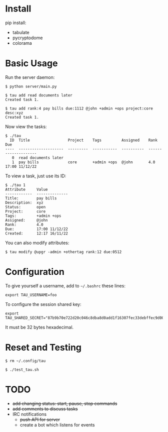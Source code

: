 # Install

pip install:

* tabulate
* pycryptodome
* colorama

# Basic Usage

Run the server daemon:

```
$ python server/main.py
```

```
$ tau add read documents later
Created task 1.

$ tau add rank:4 pay bills due:1112 @john +admin +ops project:core desc:xyz
Created task 1.
```

Now view the tasks:

```
$ ./tau
  ID  Title                 Project    Tags         Assigned    Rank    Due
----  --------------------  ---------  -----------  ----------  ------  --------------
   0  read documents later
   1  pay bills             core       +admin +ops  @john       4.0     17:00 11/12/22
```

To view a task, just use its ID:

```
$ ./tau 1
Attribute     Value
------------  --------------
Title:        pay bills
Description:  xyz
Status:       open
Project:      core
Tags:         +admin +ops
Assigned:     @john
Rank:         4.0
Due:          17:00 11/12/22
Created:      12:17 16/11/22
```

You can also modify attributes:

```
$ tau modify @upgr -admin +othertag rank:12 due:0512
```

# Configuration

To give yourself a username, add to `~/.bashrc` these lines:

```
export TAU_USERNAME=foo
```

To configure the session shared key:

```
export TAU_SHARED_SECRET="87b9b70e722d20c046c8dba8d0add1f16307fec33debffec9d001fd20dbca3ee"
```

It must be 32 bytes hexadecimal.

# Reset and Testing

```
$ rm ~/.config/tau
```

```
$ ./test_tau.sh
```

# TODO

* ~~add changing status: start, pause, stop commands~~
* ~~add comments to discuss tasks~~
* IRC notifications
    * ~~push API for server~~
    * create a bot which listens for events

